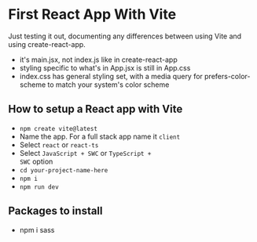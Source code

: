 # First React App With Vite
Just testing it out, documenting any differences between using Vite and using create-react-app.
- it's main.jsx, not index.js like in create-react-app
- styling specific to what's in App.jsx is still in App.css
- index.css has general styling set, with a media query for prefers-color-scheme to match your system's color scheme

## How to setup a React app with Vite
- <code>npm create vite@latest</code>
- Name the app. For a full stack app name it <code>client</code>
- Select <code>react</code> or <code>react-ts</code>
- Select <code>JavaScript + SWC</code> or <code>TypeScript + SWC</code> option
- <code>cd your-project-name-here</code>
- <code>npm i</code>
- <code>npm run dev</code>

## Packages to install
- npm i sass
